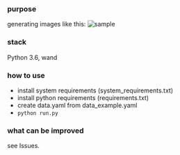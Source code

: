 ### purpose
generating images like this:
![sample](http://i.imgur.com/wYwCg0X.png)

### stack
Python 3.6, wand

### how to use
- install system requirements (system_requirements.txt)
- install python requirements (requirements.txt)
- create data.yaml from data_example.yaml
- `python run.py`

### what can be improved
see Issues.